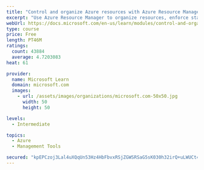 ```yaml
---
title: "Control and organize Azure resources with Azure Resource Manager"
excerpt: "Use Azure Resource Manager to organize resources, enforce standards, and protect critical assets from deletion."
webUrl: https://docs.microsoft.com/en-us/learn/modules/control-and-organize-with-azure-resource-manager/
type: course
price: Free
length: PT46M
ratings:
  count: 43884
  average: 4.7203083
heat: 61

provider:
  name: Microsoft Learn
  domain: microsoft.com
  images:
    - url: /assets/images/organizations/microsoft.com-50x50.jpg
      width: 50
      height: 50

levels:
  - Intermediate

topics:
  - Azure
  - Management Tools

secured: "kpEPCzoj3Lal4uXQqUn53Hz4HbFbvxRSjZGWSRSaG5sK030h32irQ+uLWUCt4YqcA9O0eXUWlPgUN/YiODsei5wvzmE5v0ONmUrJ/i3/8HK1Tadl4OFyWSsfbj45gZ2fUzBKuLBNexrAiq7suQP1agTKQe8S7pcxK5R10ZHhctaHUU+Ap0jXmn1Rl/tk1eLccwZhPIJ+XG1/IKitL0Ep4k6FZcjd0DTqyoCTiJ4S3dD2I9WSfwbT4TmjPinHl6TyjYfhnvkZlhssackeE1dcQg7h147t+IK8S6eJjc1VNrWbEOfzQ40KJsx+SuMRQMirsVdEKyvmRE7EentuWosldXJADL+KNXoA3Fc95SlYqkJDPkBLTiEdJY9NMEnkrqoCHu/R6WaNzAl32tlr/qvR6QOvujh/96ECNtC164leTKMpq/3c0Dw4KYZbFnZsl8Ti;WPm3FcMoLw2V/I3KG9C7RA=="
---
```


